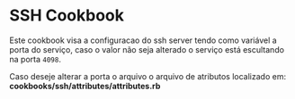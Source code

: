 # SSH Cookbook

  Este cookbook visa a configuracao do ssh server tendo como variável a porta do serviço, caso o valor não seja alterado o serviço está escultando na porta `4098`.

  Caso deseje alterar a porta o arquivo o arquivo de atributos localizado em: **cookbooks/ssh/attributes/attributes.rb**
